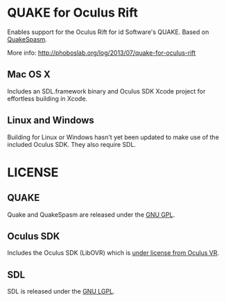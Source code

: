 # QUAKE for Oculus Rift

Enables support for the Oculus Rift for id Software's QUAKE. Based on [QuakeSpasm](http://quakespasm.sourceforge.net/).

More info: http://phoboslab.org/log/2013/07/quake-for-oculus-rift

## Mac OS X

Includes an SDL.framework binary and Oculus SDK Xcode project for effortless building in Xcode.

## Linux and Windows

Building for Linux or Windows hasn't yet been updated to make use of the included Oculus SDK. They also require SDL.

LICENSE
=======

## QUAKE

Quake and QuakeSpasm are released under the [GNU GPL](http://www.gnu.org/copyleft/gpl.html).

## Oculus SDK

Includes the Oculus SDK (LibOVR) which is [under license from Oculus VR](http://developer.oculusvr.com/license).

## SDL

SDL is released under the [GNU LGPL](http://www.gnu.org/copyleft/lesser.html).
